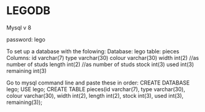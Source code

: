 # LEGODB

Mysql v 8

password: lego

To set up a database with the folowing:
Database: lego
table: pieces
	Columns:
		id 			varchar(7)
		type 		varchar(30)
		colour 		varchar(30)
		width 		int(2)		//as number of studs
		length 		int(2)		//as number of studs
		stock 		int(3)
		used 		int(3)
		remaining 	int(3)

Go to mysql command line and paste these in order:
CREATE DATABASE lego;
USE lego;
CREATE TABLE pieces(id varchar(7), type varchar(30), colour varchar(30), width int(2), length int(2), stock int(3), used int(3), remaining(3));